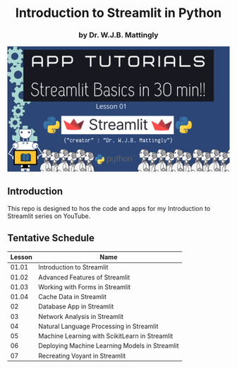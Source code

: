 # <center>Introduction to Streamlit in Python</center>
### <center>by Dr. W.J.B. Mattingly</center>
![](logos/page.png)
## Introduction
This repo is designed to hos the code and apps for my Introduction to Streamlit series on YouTube.

## Tentative Schedule

|Lesson|Name|
|------|----------|
|01.01   |Introduction to Streamlit   |
|01.02   |Advanced Features of Streamlit   |
|01.03   |Working with Forms in Streamlit   |
|01.04   |Cache Data in Streamlit   |
|02   |Database App in Streamlit|
|03  |Network Analysis in Streamlit   |
|04   |Natural Language Processing in Streamlit   |
|05   |Machine Learning with ScikitLearn in Streamlit   |
|06   |Deploying Machine Learning Models in Streamlit  |
|07   |Recreating Voyant in Streamlit   |
